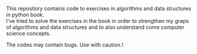 This repository contains code to exercises in algorithms and data structures in python book.<br>
I've tried to solve the exercises in the book in order to strengthen my graps of algorithms and data structures and to also understand come computer science concepts.

The codes may contain bugs. Use with caution.!
